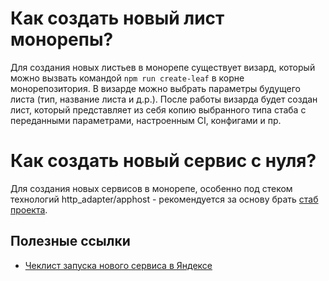 # Как создать новый лист монорепы?

Для создания новых листьев в монорепе существует визард, который можно вызвать командой `npm run create-leaf` в корне монорепозитория. В визарде можно выбрать параметры будущего листа (тип, название листа и д.р.). После работы визарда будет создан лист, который представляет из себя копию выбранного типа стаба с переданными параметрами, настроенным CI, конфигами и пр.

# Как создать новый сервис с нуля?

Для создания новых сервисов в монорепе, особенно под стеком технологий http_adapter/apphost - рекомендуется за основу брать [стаб проекта](../services/stub/README.md).

## Полезные ссылки
- [Чеклист запуска нового сервиса в Яндексе](https://wiki.yandex-team.ru/projectmanagement/um/checklist/)
